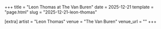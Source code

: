 +++
title = "Leon Thomas at The Van Buren"
date = 2025-12-21
template = "page.html"
slug = "2025-12-21-leon-thomas"

[extra]
artist = "Leon Thomas"
venue = "The Van Buren"
venue_url = ""
+++
